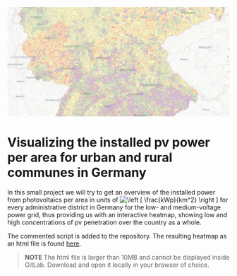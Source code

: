 ![Screenshot PV Heatmap](images/Screenshot.png)

# Visualizing the installed pv power per area for urban and rural communes in Germany

In this small project we will try to get an overview of the installed power from photovoltaics per area in units of <img src="https://latex.codecogs.com/svg.latex?\inline&space;\left&space;[&space;\frac{kWp}{km^2}&space;\right&space;]" title="\left [ \frac{kWp}{km^2} \right ]" /> for every administrative district in Germany for the low- and medium-voltage power grid, thus providing us with an interactive heatmap, showing low and high concentrations of pv penetration over the country as a whole.

The commented script is added to the repository. The resulting heatmap as an html file is found [here](./results/installed_power_LVMV_per_area_2019.html).

>**NOTE** The html file is larger than 10MB and cannot be displayed inside GitLab. Download and open it locally in your browser of choice. 
